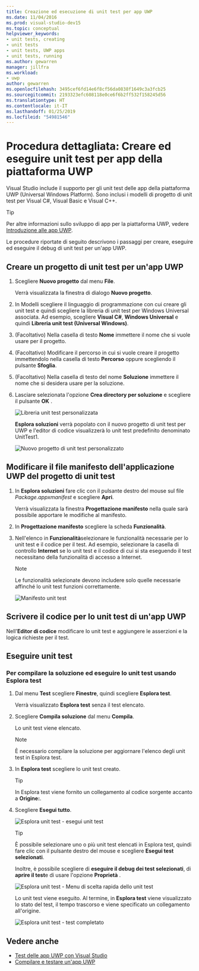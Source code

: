 ```yaml
---
title: Creazione ed esecuzione di unit test per app UWP
ms.date: 11/04/2016
ms.prod: visual-studio-dev15
ms.topic: conceptual
helpviewer_keywords:
- unit tests, creating
- unit tests
- unit tests, UWP apps
- unit tests, running
ms.author: gewarren
manager: jillfra
ms.workload:
- uwp
author: gewarren
ms.openlocfilehash: 3495cef6fd14e6f8cf56da0838f1649c3a3fcb25
ms.sourcegitcommit: 2193323efc608118e0ce6f6b2ff532f158245d56
ms.translationtype: HT
ms.contentlocale: it-IT
ms.lasthandoff: 01/25/2019
ms.locfileid: "54981546"
---
```

# <a name="walkthrough-create-and-run-unit-tests-for-uwp-apps"></a>Procedura dettagliata: Creare ed eseguire unit test per app della piattaforma UWP

Visual Studio include il supporto per gli unit test delle app della piattaforma UWP (Universal Windows Platform). Sono inclusi i modelli di progetto di unit test per Visual C#, Visual Basic e Visual C++.

> [!TIP]
> Per altre informazioni sullo sviluppo di app per la piattaforma UWP, vedere [Introduzione alle app UWP](/windows/uwp/get-started/).

Le procedure riportate di seguito descrivono i passaggi per creare, eseguire ed eseguire il debug di unit test per un'app UWP.

## <a name="create-a-unit-test-project-for-a-uwp-app"></a>Creare un progetto di unit test per un'app UWP

1.  Scegliere **Nuovo progetto** dal menu **File**.

     Verrà visualizzata la finestra di dialogo **Nuovo progetto**.

2.  In Modelli scegliere il linguaggio di programmazione con cui creare gli unit test e quindi scegliere la libreria di unit test per Windows Universal associata. Ad esempio, scegliere **Visual C#**, **Windows Universal** e quindi **Libreria unit test (Universal Windows)**.

3.  (Facoltativo) Nella casella di testo **Nome** immettere il nome che si vuole usare per il progetto.

4.  (Facoltativo) Modificare il percorso in cui si vuole creare il progetto immettendolo nella casella di testo **Percorso** oppure scegliendo il pulsante **Sfoglia**.

5.  (Facoltativo) Nella casella di testo del nome **Soluzione** immettere il nome che si desidera usare per la soluzione.

6.  Lasciare selezionata l'opzione **Crea directory per soluzione** e scegliere il pulsante **OK** .

     ![Libreria unit test personalizzata](../test/media/unit_test_win8_1.png)

     **Esplora soluzioni** verrà popolato con il nuovo progetto di unit test per UWP e l'editor di codice visualizzerà lo unit test predefinito denominato UnitTest1.

     ![Nuovo progetto di unit test personalizzato](../test/media/unit_test_win8_unittestexplorer_newprojectcreated.png)

## <a name="edit-the-unit-test-projects-uwp-application-manifest-file"></a>Modificare il file manifesto dell'applicazione UWP del progetto di unit test

1.  In **Esplora soluzioni** fare clic con il pulsante destro del mouse sul file *Package.appxmanifest* e scegliere **Apri**.

     Verrà visualizzata la finestra **Progettazione manifesto** nella quale sarà possibile apportare le modifiche al manifesto.

2.  In **Progettazione manifesto** scegliere la scheda **Funzionalità**.

3.  Nell'elenco in **Funzionalità**selezionare le funzionalità necessarie per lo unit test e il codice per il test. Ad esempio, selezionare la casella di controllo **Internet** se lo unit test e il codice di cui si sta eseguendo il test necessitano della funzionalità di accesso a Internet.

    > [!NOTE]
    > Le funzionalità selezionate devono includere solo quelle necessarie affinché lo unit test funzioni correttamente.

     ![Manifesto unit test](../test/media/unit_test_win8_.png)

## <a name="code-the-unit-test-for-a-uwp-app"></a>Scrivere il codice per lo unit test di un'app UWP

Nell'**Editor di codice** modificare lo unit test e aggiungere le asserzioni e la logica richieste per il test.

## <a name="run-unit-tests"></a>Eseguire unit test

### <a name="to-build-the-solution-and-run-the-unit-test-using-test-explorer"></a>Per compilare la soluzione ed eseguire lo unit test usando Esplora test

1.  Dal menu **Test** scegliere **Finestre**, quindi scegliere **Esplora test**.

     Verrà visualizzato **Esplora test** senza il test elencato.

2.  Scegliere **Compila soluzione** dal menu **Compila**.

     Lo unit test viene elencato.

    > [!NOTE]
    > È necessario compilare la soluzione per aggiornare l'elenco degli unit test in Esplora test.

3.  In **Esplora test** scegliere lo unit test creato.

    > [!TIP]
    > In Esplora test viene fornito un collegamento al codice sorgente accanto a **Origine:**.

4.  Scegliere **Esegui tutto**.

     ![Esplora unit test &#45; esegui unit test](../test/media/unit_test_win8_unittestexplorer_contextmenurun.png)

    > [!TIP]
    > È possibile selezionare uno o più unit test elencati in Esplora test, quindi fare clic con il pulsante destro del mouse e scegliere **Esegui test selezionati**.
    >
    > Inoltre, è possibile scegliere di **eseguire il debug dei test selezionati**, di **aprire il test**e di usare l'opzione **Proprietà** .
    >
    > ![Esplora unit test &#45; Menu di scelta rapida dello unit test](../test/media/unit_test_win8_unittestexplorer_contextmenu.png)

    Lo unit test viene eseguito. Al termine, in **Esplora test** viene visualizzato lo stato del test, il tempo trascorso e viene specificato un collegamento all'origine.

    ![Esplora unit test &#45; test completato](../test/media/unit_test_win8_unittestexplorer_done.png)

## <a name="see-also"></a>Vedere anche

- [Test delle app UWP con Visual Studio](../test/unit-test-your-code.md)
- [Compilare e testare un'app UWP](/azure/devops/pipelines/apps/windows/universal?tabs=vsts)